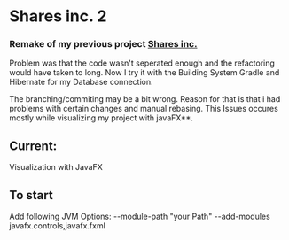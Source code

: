 # Shares inc. 2
### Remake of my previous project [Shares inc.](https://github.com/HaasFynn/shares.inc.git)

Problem was that the code wasn't seperated enough and the refactoring would have taken to long. Now I try it with the
Building System Gradle and Hibernate for my Database connection.


The branching/commiting may be a bit wrong. Reason for that is that i had problems with certain changes and manual rebasing. This Issues occures mostly while visualizing my project with javaFX**.

## **Current:**
Visualization with JavaFX


## To start
Add following JVM Options: --module-path "your Path" --add-modules javafx.controls,javafx.fxml
